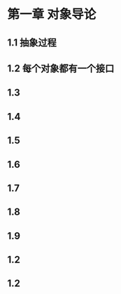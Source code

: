 # 第一章 对象导论
## 1.1 抽象过程
## 1.2 每个对象都有一个接口
## 1.3 
## 1.4 
## 1.5 
## 1.6 
## 1.7 
## 1.8 
## 1.9 
## 1.2 
## 1.2 